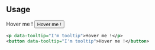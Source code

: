 ## Usage
<div class="p-4 background-light-grey">
    <p data-tooltip="I'm tooltip" style="display: inline;" class="me-2">Hover me !</p>
    <button data-tooltip="I'm tooltip">Hover me !</button >
</div>

```xml
<p data-tooltip="I'm tooltip">Hover me !</p>
<button data-tooltip="I'm tooltip">Hover me !</button>
```